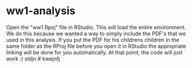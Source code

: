 # ww1-analysis
Open the "ww1.Rpoj" file in RStudio. This will load the entire environment.
We do this because we wanted a way to simply include the PDF's that we used in
this analysis. If you put the PDF for his childrens children in the same folder as
the RProj file before you open it in RStudio the appropriate linking will be done
for you automatically. At that point, the code will just work :)
sldjn # kwejnfj
